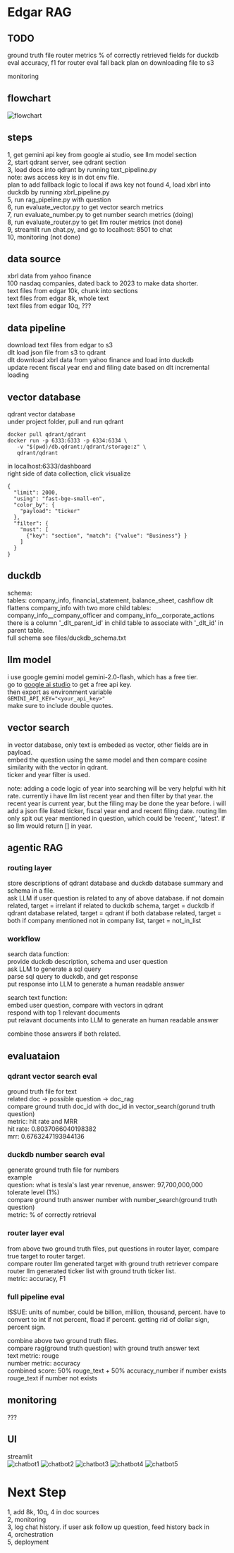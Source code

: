 # Edgar RAG

## TODO
ground truth file router
metrics
% of correctly retrieved fields for duckdb eval
accuracy, f1 for router eval
fall back plan on downloading file to s3

monitoring

## flowchart
![flowchart](images/rag_flowchart.drawio.png)

## steps
1, get gemini api key from google ai studio, see llm model section   
2, start qdrant server, see qdrant section   
3, load docs into qdrant by running text_pipeline.py   
note: aws access key is in dot env file.    
      plan to add fallback logic to local if aws key not found
4, load xbrl into duckdb by running xbrl_pipeline.py   
5, run rag_pipeline.py with question   
6, run evaluate_vector.py to get vector search metrics   
7, run evaluate_number.py to get number search metrics (doing)  
8, run evaluate_router.py to get llm router metrics (not done)      
9, streamlit run chat.py, and go to localhost: 8501 to chat  
10, monitoring (not done)     

## data source
xbrl data from yahoo finance   
100 nasdaq companies, dated back to 2023 to make data shorter.   
text files from edgar 10k, chunk into sections   
text files from edgar 8k, whole text    
text files from edgar 10q, ???   

## data pipeline
download text files from edgar to s3   
dlt load json file from s3 to qdrant   
dlt download xbrl data from yahoo finance and load into duckdb       
update recent fiscal year end and filing date based on dlt incremental loading   

## vector database
qdrant vector database   
under project folder, pull and run qdrant 
```
docker pull qdrant/qdrant
docker run -p 6333:6333 -p 6334:6334 \
   -v "$(pwd)/db.qdrant:/qdrant/storage:z" \
   qdrant/qdrant
```
in localhost:6333/dashboard   
right side of data collection, click visualize   
```
{
  "limit": 2000,
  "using": "fast-bge-small-en",
  "color_by": {
    "payload": "ticker"
  },
  "filter": {
    "must": [
      {"key": "section", "match": {"value": "Business"} }
    ]
  }
}
```

## duckdb
schema:    
tables: company_info, financial_statement, balance_sheet, cashflow
dlt flattens company_info with two more child tables:       company_info__company_officer and company_info__corporate_actions   
there is a column '_dlt_parent_id' in child table to associate with '_dlt_id' in parent table.    
full schema see files/duckdb_schema.txt   

## llm model
i use google gemini model gemini-2.0-flash, which has a free tier.   
go to [google ai studio](https://aistudio.google.com/app/apikey) to get a free api key.   
then export as environment variable   
`GEMINI_API_KEY="<your_api_key>"`   
make sure to include double quotes.   

## vector search
in vector database, only text is embeded as vector, other fields are in payload.      
embed the question using the same model and then compare cosine similarity with the vector in qdrant.     
ticker and year filter is used.    

note: adding a code logic of year into searching will be very helpful with hit rate. currently i have llm list recent year and then filter by that year. the recent year is current year, but the filing may be done the year before. i will add a json file listed ticker, fiscal year end and recent filing date. routing llm only spit out year mentioned in question, which could be 'recent', 'latest'. if so llm would return [] in year. 

## agentic RAG
### routing layer
store descriptions of qdrant database and duckdb database summary and schema in a file.    
ask LLM if user question is related to any of above database. 
if not domain related, target = irrelant
if related to duckdb schema, target = duckdb
if qdrant database related, target = qdrant
if both database related, target = both
if company mentioned not in company list, target = not_in_list

### workflow
search data function:   
provide duckdb description, schema and user question   
ask LLM to generate a sql query    
parse sql query to duckdb, and get response   
put response into LLM to generate a human readable answer   

search text function:   
embed user question, compare with vectors in qdrant   
respond with top 1 relevant documents   
put relavant documents into LLM to generate an human readable answer   
   
combine those answers if both related.    

## evaluataion
### qdrant vector search eval   
ground truth file for text   
related doc -> possible question -> doc_rag   
compare ground truth doc_id with doc_id in vector_search(gorund truth question)    
metric: hit rate and MRR   
hit rate:  0.8037066040198382   
mrr:  0.6763247193944136

### duckdb number search eval   
generate ground truth file for numbers     
example      
question: what is tesla's last year revenue, answer: 97,700,000,000     
tolerate level (1%)    
compare ground truth answer number with number_search(ground truth question)   
metric: % of correctly retrieval   

### router layer eval
from above two ground truth files, put questions in router layer, compare true target to router target.   
compare router llm generated target with ground truth retriever
compare router llm generated ticker list with ground truth ticker list.   
metric: accuracy, F1   

### full pipeline eval
ISSUE: units of number, could be billion, million, thousand, percent. have to convert to int if not percent, fload if percent. getting rid of dollar sign, percent sign.   

combine above two ground truth files.    
compare rag(ground truth question) with ground truth answer text   
text metric: rouge    
number metric: accuracy   
combined score: 50% rouge_text + 50% accuracy_number if number exists    
rouge_text if number not exists    

## monitoring
???    

## UI
streamlit   
![chatbot1](images/chatbot1.png)
![chatbot2](images/chatbot2.png)
![chatbot3](images/chatbot3.png)
![chatbot4](images/chatbot4.png)
![chatbot5](images/chatbot5.png)

# Next Step   
1, add 8k, 10q, 4 in doc sources   
2, monitoring   
3, log chat history. if user ask follow up question, feed history back in   
4, orchestration   
5, deployment   